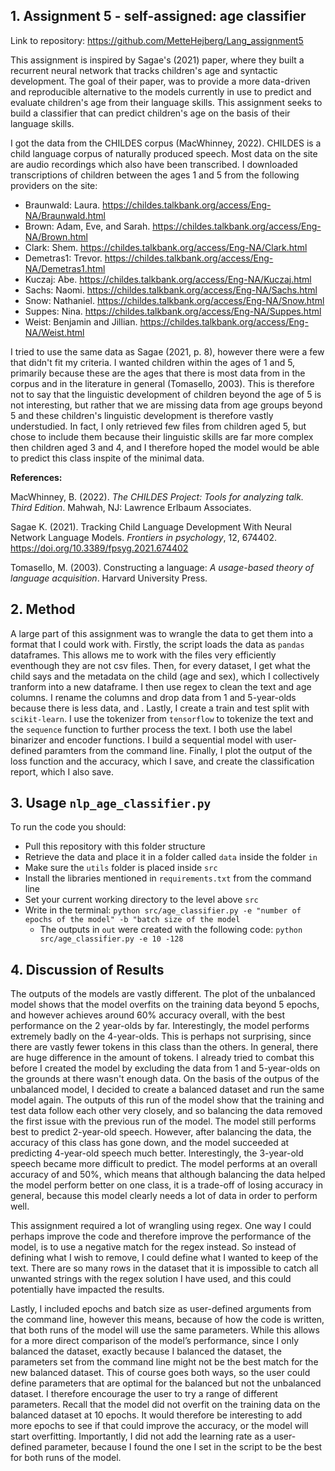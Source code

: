 ## 1. Assignment 5 - self-assigned: age classifier 
Link to repository: https://github.com/MetteHejberg/Lang_assignment5

This assignment is inspired by Sagae's (2021) paper, where they built a recurrent neural network that tracks children's age and syntactic development. The goal of their paper, was to provide a more data-driven and reproducible alternative to the models currently in use to predict and evaluate children's age from their language skills. This assignment seeks to build a classifier that can predict children's age on the basis of their language skills.

I got the data from the CHILDES corpus (MacWhinney, 2022). CHILDES is a child language corpus of naturally produced speech. Most data on the site are audio recordings which also have been transcribed. I downloaded transcriptions of children between the ages 1 and 5 from the following providers on the site:
- Braunwald: Laura. https://childes.talkbank.org/access/Eng-NA/Braunwald.html
- Brown: Adam, Eve, and Sarah. https://childes.talkbank.org/access/Eng-NA/Brown.html
- Clark: Shem. https://childes.talkbank.org/access/Eng-NA/Clark.html
- Demetras1: Trevor. https://childes.talkbank.org/access/Eng-NA/Demetras1.html
- Kuczaj: Abe. https://childes.talkbank.org/access/Eng-NA/Kuczaj.html
- Sachs: Naomi. https://childes.talkbank.org/access/Eng-NA/Sachs.html
- Snow: Nathaniel. https://childes.talkbank.org/access/Eng-NA/Snow.html
- Suppes: Nina. https://childes.talkbank.org/access/Eng-NA/Suppes.html
- Weist: Benjamin and Jillian. https://childes.talkbank.org/access/Eng-NA/Weist.html

I tried to use the same data as Sagae (2021, p. 8), however there were a few that didn't fit my criteria. I wanted children within the ages of 1 and 5, primarily because these are the ages that there is most data from in the corpus and in the literature in general (Tomasello, 2003). This is therefore not to say that the linguistic development of children beyond the age of 5 is not interesting, but rather that we are missing data from age groups beyond 5 and these children's linguistic development is therefore vastly understudied. In fact, I only retrieved few files from children aged 5, but chose to include them because their linguistic skills are far more complex then children aged 3 and 4, and I therefore hoped the model would be able to predict this class inspite of the minimal data.

__References:__

MacWhinney, B. (2022). *The CHILDES Project: Tools for analyzing talk. Third Edition*. Mahwah, NJ: Lawrence Erlbaum Associates.

Sagae K. (2021). Tracking Child Language Development With Neural Network Language Models. *Frontiers in psychology*, 12, 674402. https://doi.org/10.3389/fpsyg.2021.674402

Tomasello, M. (2003). Constructing a language: *A usage-based theory of language acquisition*. Harvard University Press. 

## 2. Method
A large part of this assignment was to wrangle the data to get them into a format that I could work with. Firstly, the script loads the data as ```pandas``` dataframes. This allows me to work with the files very efficiently eventhough they are not csv files. Then, for every dataset, I get what the child says and the metadata on the child (age and sex), which I collectively tranform into a new dataframe. I then use regex to clean the text and age columns. I rename the columns and drop data from 1 and 5-year-olds because there is less data, and . Lastly, I create a train and test split with ```scikit-learn```. I use the tokenizer from ```tensorflow``` to tokenize the text and the ```sequence``` function to further process the text. I both use the label binarizer and encoder functions. I build a sequential model with user-defined paramters from the command line. Finally, I plot the output of the loss function and the accuracy, which I save, and create the classification report, which I also save.

## 3. Usage ```nlp_age_classifier.py```
To run the code you should:
- Pull this repository with this folder structure
- Retrieve the data and place it in a folder called ```data``` inside the folder ```in```
- Make sure the ```utils``` folder is placed inside ```src```
- Install the libraries mentioned in ```requirements.txt``` from the command line
- Set your current working directory to the level above ```src```
- Write in the terminal: ```python src/age_classifier.py -e "number of epochs of the model" -b "batch size of the model```
  - The outputs in ```out``` were created with the following code: ```python src/age_classifier.py -e 10 -128```

## 4. Discussion of Results 
The outputs of the models are vastly different. The plot of the unbalanced model shows that the model overfits on the training data beyond 5 epochs, and however achieves around 60% accuracy overall, with the best performance on the 2 year-olds by far. Interestingly, the model performs extremely badly on the 4-year-olds. This is perhaps not surprising, since there are vastly fewer tokens in this class than the others. In general, there are huge difference in the amount of tokens. I already tried to combat this before I created the model by excluding the data from 1 and 5-year-olds on the grounds at there wasn't enough data. On the basis of the outpus of the unbalanced model, I decided to create a balanced dataset and run the same model again. The outputs of this run of the model show that the training and test data follow each other very closely, and so balancing the data removed the first issue with the previous run of the model. The model still performs best to predict 2-year-old speech. However, after balancing the data, the accuracy of this class has gone down, and the model succeeded at predicting 4-year-old speech much better. Interestingly, the 3-year-old speech became more difficult to predict. The model performs at an overall accuracy of and 50%, which means that although balancing the data helped the model perform better on one class, it is a trade-off of losing accuracy in general, because this model clearly needs a lot of data in order to perform well. 

This assignment required a lot of wrangling using regex. One way I could perhaps improve the code and therefore improve the performance of the model, is to use a negative match for the regex instead. So instead of defining what I wish to remove, I could define what I wanted to keep of the text. There are so many rows in the dataset that it is impossible to catch all unwanted strings with the regex solution I have used, and this could potentially have impacted the results.

Lastly, I included epochs and batch size as user-defined arguments from the command line, however this means, because of how the code is written, that both runs of the model will use the same parameters. While this allows for a more direct comparison of the model’s performance, since I only balanced the dataset, exactly because I balanced the dataset, the parameters set from the command line might not be the best match for the new balanced dataset. This of course goes both ways, so the user could define parameters that are optimal for the balanced but not the unbalanced dataset. I therefore encourage the user to try a range of different parameters. Recall that the model did not overfit on the training data on the balanced dataset at 10 epochs. It would therefore be interesting to add more epochs to see if that could improve the accuracy, or the model will start overfitting. Importantly, I did not add the learning rate as a user-defined parameter, because I found the one I set in the script to be the best for both runs of the model.

